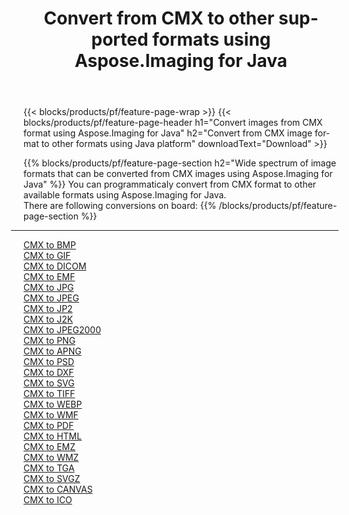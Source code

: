 ﻿---
title: Convert from CMX to other supported formats using Aspose.Imaging for Java 
weight: 3920
url: /java/conversion/from/cmx 
lang: en
langdirlevel: 2
locales: zh-hans,ja,it,ru,de,es,fr,nl,id,lt,pl,pt,vi,tr,ko,zh-hant,ar,hi,th,sv,cs,uk,he
description: Aspose.Imaging can easily convert from CMX to other formats using Java platform
---

{{< blocks/products/pf/feature-page-wrap >}}
{{< blocks/products/pf/feature-page-header h1="Convert images from CMX format using Aspose.Imaging for Java" h2="Convert from CMX image format to other formats using Java platform" downloadText="Download" >}}


{{% blocks/products/pf/feature-page-section  h2="Wide spectrum of image formats that can be converted from CMX images using Aspose.Imaging for Java" %}}
You can programmaticaly convert from CMX format to other available formats using 
Aspose.Imaging for Java.
<br/>
There are following conversions on board:
{{% /blocks/products/pf/feature-page-section %}}
<div class="container-fluid productfamilypage bg-gray">
    <div class="convertypes bg-gray agp-content section">
        <div class="container">
		<hr style="margin-left:-20px;"/>
		<div class="row other-converters">
		    <div class='col-md-2 other-converter remove-lp remove-rp'><a href="/imaging/java/conversion/cmx-to-bmp" >CMX to BMP</a></div><div class='col-md-2 other-converter remove-lp remove-rp'><a href="/imaging/java/conversion/cmx-to-gif" >CMX to GIF</a></div><div class='col-md-2 other-converter remove-lp remove-rp'><a href="/imaging/java/conversion/cmx-to-dicom" >CMX to DICOM</a></div><div class='col-md-2 other-converter remove-lp remove-rp'><a href="/imaging/java/conversion/cmx-to-emf" >CMX to EMF</a></div><div class='col-md-2 other-converter remove-lp remove-rp'><a href="/imaging/java/conversion/cmx-to-jpg" >CMX to JPG</a></div><div class='col-md-2 other-converter remove-lp remove-rp'><a href="/imaging/java/conversion/cmx-to-jpeg" >CMX to JPEG</a></div><div class='col-md-2 other-converter remove-lp remove-rp'><a href="/imaging/java/conversion/cmx-to-jp2" >CMX to JP2</a></div><div class='col-md-2 other-converter remove-lp remove-rp'><a href="/imaging/java/conversion/cmx-to-j2k" >CMX to J2K</a></div><div class='col-md-2 other-converter remove-lp remove-rp'><a href="/imaging/java/conversion/cmx-to-jpeg2000" >CMX to JPEG2000</a></div><div class='col-md-2 other-converter remove-lp remove-rp'><a href="/imaging/java/conversion/cmx-to-png" >CMX to PNG</a></div><div class='col-md-2 other-converter remove-lp remove-rp'><a href="/imaging/java/conversion/cmx-to-apng" >CMX to APNG</a></div><div class='col-md-2 other-converter remove-lp remove-rp'><a href="/imaging/java/conversion/cmx-to-psd" >CMX to PSD</a></div><div class='col-md-2 other-converter remove-lp remove-rp'><a href="/imaging/java/conversion/cmx-to-dxf" >CMX to DXF</a></div><div class='col-md-2 other-converter remove-lp remove-rp'><a href="/imaging/java/conversion/cmx-to-svg" >CMX to SVG</a></div><div class='col-md-2 other-converter remove-lp remove-rp'><a href="/imaging/java/conversion/cmx-to-tiff" >CMX to TIFF</a></div><div class='col-md-2 other-converter remove-lp remove-rp'><a href="/imaging/java/conversion/cmx-to-webp" >CMX to WEBP</a></div><div class='col-md-2 other-converter remove-lp remove-rp'><a href="/imaging/java/conversion/cmx-to-wmf" >CMX to WMF</a></div><div class='col-md-2 other-converter remove-lp remove-rp'><a href="/imaging/java/conversion/cmx-to-pdf" >CMX to PDF</a></div><div class='col-md-2 other-converter remove-lp remove-rp'><a href="/imaging/java/conversion/cmx-to-html" >CMX to HTML</a></div><div class='col-md-2 other-converter remove-lp remove-rp'><a href="/imaging/java/conversion/cmx-to-emz" >CMX to EMZ</a></div><div class='col-md-2 other-converter remove-lp remove-rp'><a href="/imaging/java/conversion/cmx-to-wmz" >CMX to WMZ</a></div><div class='col-md-2 other-converter remove-lp remove-rp'><a href="/imaging/java/conversion/cmx-to-tga" >CMX to TGA</a></div><div class='col-md-2 other-converter remove-lp remove-rp'><a href="/imaging/java/conversion/cmx-to-svgz" >CMX to SVGZ</a></div><div class='col-md-2 other-converter remove-lp remove-rp'><a href="/imaging/java/conversion/cmx-to-canvas" >CMX to CANVAS</a></div><div class='col-md-2 other-converter remove-lp remove-rp'><a href="/imaging/java/conversion/cmx-to-ico" >CMX to ICO</a></div>
                </div>
        </div>
    </div>
</div>
<br/>

